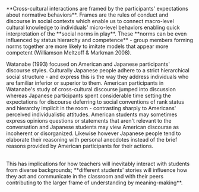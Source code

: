 <p>**Cross-cultural interactions are framed by the participants' expectations about normative behaviors**<span style=font-weight: 400;>. Frames are the rules of conduct and discourse in social contexts which enable us to connect macro-level cultural knowledge to individuals’ micro-level behaviors enabling quick interpretation of the </span>**social norms in play**<span style=font-weight: 400;>. These </span>**norms can be even influenced by status hierarchy and competence**<span style=font-weight: 400;> - group members forming norms together are more likely to imitate models that appear more competent (Williamson Meltzoff &amp; Markman 2008).</span></p>

<p><span style=font-weight: 400;>Watanabe (1993) focused on American and Japanese participants' discourse styles. Culturally Japanese people adhere to a strict hierarchical social structure - and express this is the way they address individuals who are familiar inferior or superior to them. American participants in Watanabe's study of cross-cultural discourse jumped into discussion whereas Japanese participants spent considerable time setting the expectations for discourse deferring to social conventions of rank status and hierarchy implicit in the room - contrasting sharply to Americans' perceived individualistic attitudes. American students may sometimes express opinions questions or statements that aren't relevant to the conversation and Japanese students may view American discourse as incoherent or disorganized. Likewise however Japanese people tend to elaborate their reasoning with personal anecdotes instead of the brief reasons provided by American participants for their actions.</span></p>  <p><br><span style=font-weight: 400;>This has implications for how teachers will inevitably interact with students from diverse backgrounds; </span>**different students' stories will influence how they act and communicate in the classroom and with their peers contributing to the larger frame of understanding by meaning-making**<span style=font-weight: 400;>.</span></p>